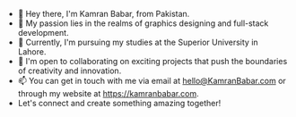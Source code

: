 - 🙌 Hey there, I'm Kamran Babar, from Pakistan.
-	👀 My passion lies in the realms of graphics designing and full-stack development.
-	🌱 Currently, I'm pursuing my studies at the Superior University in Lahore.
-	💞️ I'm open to collaborating on exciting projects that push the boundaries of creativity and innovation.
-	📫 You can get in touch with me via email at hello@KamranBabar.com or through my website at https://kamranbabar.com. 
-	Let's connect and create something amazing together!

<!---
KamranBabar16/KamranBabar16 is a ✨ special ✨ repository because its `README.md` (this file) appears on your GitHub profile.
You can click the Preview link to take a look at your changes.
--->
